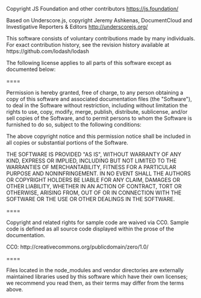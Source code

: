 <p>Copyright JS Foundation and other contributors <a href="https://js.foundation/">https://js.foundation/</a></p>

<p>Based on Underscore.js, copyright Jeremy Ashkenas,
DocumentCloud and Investigative Reporters &amp; Editors <a href="http://underscorejs.org/">http://underscorejs.org/</a></p>

<p>This software consists of voluntary contributions made by many
individuals. For exact contribution history, see the revision history
available at https://github.com/lodash/lodash</p>

<p>The following license applies to all parts of this software except as
documented below:</p>

<p>====</p>

<p>Permission is hereby granted, free of charge, to any person obtaining
a copy of this software and associated documentation files (the
"Software"), to deal in the Software without restriction, including
without limitation the rights to use, copy, modify, merge, publish,
distribute, sublicense, and/or sell copies of the Software, and to
permit persons to whom the Software is furnished to do so, subject to
the following conditions:</p>

<p>The above copyright notice and this permission notice shall be
included in all copies or substantial portions of the Software.</p>

<p>THE SOFTWARE IS PROVIDED "AS IS", WITHOUT WARRANTY OF ANY KIND,
EXPRESS OR IMPLIED, INCLUDING BUT NOT LIMITED TO THE WARRANTIES OF
MERCHANTABILITY, FITNESS FOR A PARTICULAR PURPOSE AND
NONINFRINGEMENT. IN NO EVENT SHALL THE AUTHORS OR COPYRIGHT HOLDERS BE
LIABLE FOR ANY CLAIM, DAMAGES OR OTHER LIABILITY, WHETHER IN AN ACTION
OF CONTRACT, TORT OR OTHERWISE, ARISING FROM, OUT OF OR IN CONNECTION
WITH THE SOFTWARE OR THE USE OR OTHER DEALINGS IN THE SOFTWARE.</p>

<p>====</p>

<p>Copyright and related rights for sample code are waived via CC0. Sample
code is defined as all source code displayed within the prose of the
documentation.</p>

<p>CC0: http://creativecommons.org/publicdomain/zero/1.0/</p>

<p>====</p>

<p>Files located in the node_modules and vendor directories are externally
maintained libraries used by this software which have their own
licenses; we recommend you read them, as their terms may differ from the
terms above.</p>



